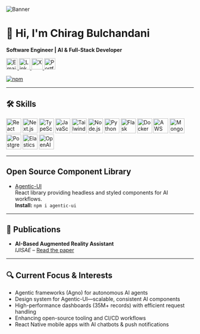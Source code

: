 ![Banner](https://images.unsplash.com/photo-1518770660439-4636190af475?auto=format&fit=crop&w=1920&q=80)

# 👋 Hi, I'm Chirag Bulchandani

**Software Engineer | AI & Full-Stack Developer**

<a href="mailto:chiragb3101@gmail.com">
  <img src="https://cdn.jsdelivr.net/npm/simple-icons@v9/icons/gmail.svg" alt="Email" width="30" height="30"/>
</a>
<a href="https://www.linkedin.com/in/chiragb3101/">
  <img src="https://cdn.jsdelivr.net/npm/simple-icons@v9/icons/linkedin.svg" alt="LinkedIn" width="30" height="30"/>
</a>
<a href="https://x.com/ChiragBulchand7">
  <img src="https://cdn.jsdelivr.net/npm/simple-icons@v9/icons/twitter.svg" alt="X" width="30" height="30"/>
</a>
<a href="https://chirag-bulchandani.vercel.app/">
  <img src="https://cdn.jsdelivr.net/npm/simple-icons@v9/icons/link.svg" alt="Portfolio" width="30" height="30"/>
</a>

[![npm](https://img.shields.io/npm/v/agentic-ui?color=brightgreen&logo=npm)](https://www.npmjs.com/package/agentic-ui)

---

## 🛠️ Skills

<p>
  <img src="https://cdn.jsdelivr.net/gh/devicons/devicon/icons/react/react-original.svg" alt="React" width="40" height="40"/>
  <img src="https://cdn.jsdelivr.net/gh/devicons/devicon/icons/nextjs/nextjs-original.svg" alt="Next.js" width="40" height="40"/>
  <img src="https://cdn.jsdelivr.net/gh/devicons/devicon/icons/typescript/typescript-original.svg" alt="TypeScript" width="40" height="40"/>
  <img src="https://cdn.jsdelivr.net/gh/devicons/devicon/icons/javascript/javascript-original.svg" alt="JavaScript" width="40" height="40"/>
  <img src="https://cdn.jsdelivr.net/gh/devicons/devicon/icons/tailwindcss/tailwindcss-plain.svg" alt="Tailwind CSS" width="40" height="40"/>
  <img src="https://cdn.jsdelivr.net/gh/devicons/devicon/icons/nodejs/nodejs-original.svg" alt="Node.js" width="40" height="40"/>
  <img src="https://cdn.jsdelivr.net/gh/devicons/devicon/icons/python/python-original.svg" alt="Python" width="40" height="40"/>
  <img src="https://cdn.jsdelivr.net/gh/devicons/devicon/icons/flask/flask-original.svg" alt="Flask" width="40" height="40"/>
  <img src="https://cdn.jsdelivr.net/gh/devicons/devicon/icons/docker/docker-original.svg" alt="Docker" width="40" height="40"/>
  <img src="https://cdn.jsdelivr.net/npm/simple-icons@v9/icons/amazonaws.svg" alt="AWS" width="40" height="40"/>
  <img src="https://cdn.jsdelivr.net/npm/simple-icons@v9/icons/mongodb.svg" alt="MongoDB" width="40" height="40"/>
  <img src="https://cdn.jsdelivr.net/npm/simple-icons@v9/icons/postgresql.svg" alt="PostgreSQL" width="40" height="40"/>
  <img src="https://cdn.jsdelivr.net/npm/simple-icons@v9/icons/elasticsearch.svg" alt="Elasticsearch" width="40" height="40"/>
  <img src="https://cdn.jsdelivr.net/npm/simple-icons@v9/icons/openai.svg" alt="OpenAI" width="40" height="40"/>
</p>

---

## Open Source Component Library

- [Agentic-UI](https://github.com/agenticui/agentic-ui)  
  React library providing headless and styled components for AI workflows.  
  **Install:** `npm i agentic-ui`

---

## 📜 Publications

- **AI-Based Augmented Reality Assistant**  
  *IJISAE* – [Read the paper](https://ijisae.org/index.php/IJISAE/article/view/4617)

---

## 🔍 Current Focus & Interests

- Agentic frameworks (Agno) for autonomous AI agents  
- Design system for Agentic-UI—scalable, consistent AI components  
- High-performance dashboards (35M+ records) with efficient request handling  
- Enhancing open-source tooling and CI/CD workflows  
- React Native mobile apps with AI chatbots & push notifications
